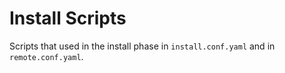 # Install Scripts
Scripts that used in the install phase in `install.conf.yaml` and in `remote.conf.yaml`.
